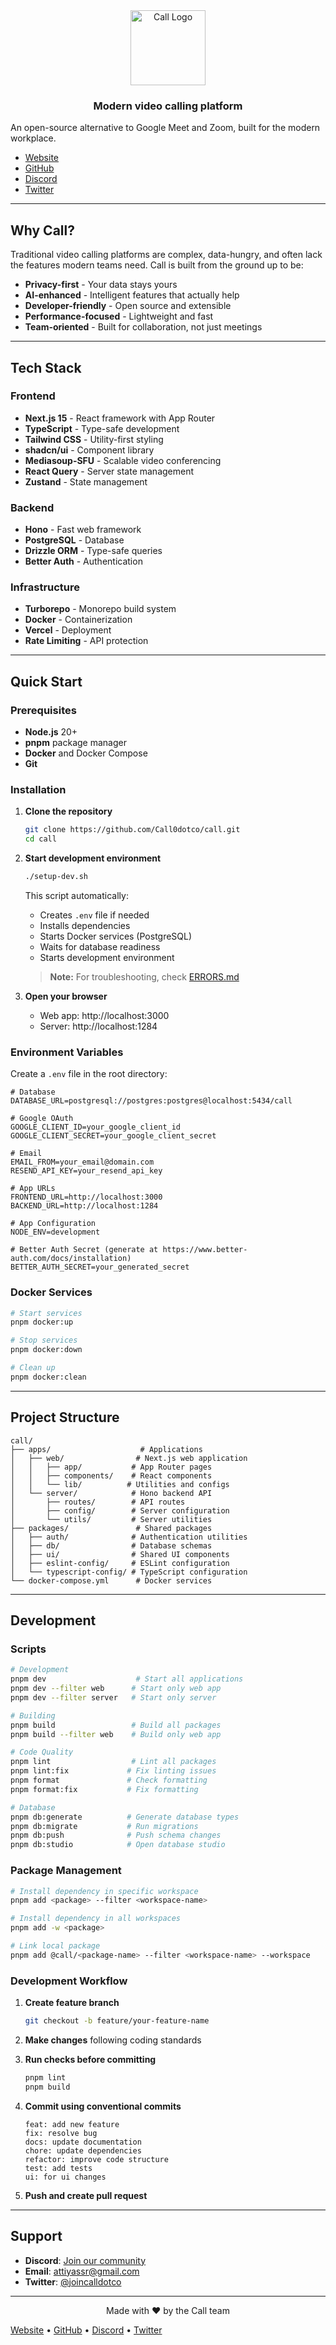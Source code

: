 

<div align="center">
  <img src="apps/web/public/logo.png" alt="Call Logo" width="120" height="120" />
  <h3>Modern video calling platform</h3>
</div>

An open-source alternative to Google Meet and Zoom, built for the modern workplace.

- [Website](https://joincall.co)
- [GitHub](https://github.com/joincalldotco/call)
- [Discord](https://discord.com/invite/bre4echNxB)
- [Twitter](https://x.com/joincalldotco)

---

## Why Call?

Traditional video calling platforms are complex, data-hungry, and often lack the features modern teams need. Call is built from the ground up to be:

- **Privacy-first** - Your data stays yours
- **AI-enhanced** - Intelligent features that actually help
- **Developer-friendly** - Open source and extensible
- **Performance-focused** - Lightweight and fast
- **Team-oriented** - Built for collaboration, not just meetings

---

## Tech Stack

### Frontend
- **Next.js 15** - React framework with App Router
- **TypeScript** - Type-safe development
- **Tailwind CSS** - Utility-first styling
- **shadcn/ui** - Component library
- **Mediasoup-SFU** - Scalable video conferencing
- **React Query** - Server state management
- **Zustand** - State management

### Backend
- **Hono** - Fast web framework
- **PostgreSQL** - Database
- **Drizzle ORM** - Type-safe queries
- **Better Auth** - Authentication

### Infrastructure
- **Turborepo** - Monorepo build system
- **Docker** - Containerization
- **Vercel** - Deployment
- **Rate Limiting** - API protection

---

## Quick Start

### Prerequisites
- **Node.js** 20+
- **pnpm** package manager
- **Docker** and Docker Compose
- **Git**

### Installation

1. **Clone the repository**
   ```bash
   git clone https://github.com/Call0dotco/call.git
   cd call
   ```

2. **Start development environment**
   ```bash
   ./setup-dev.sh
   ```

   This script automatically:
   - Creates `.env` file if needed
   - Installs dependencies
   - Starts Docker services (PostgreSQL)
   - Waits for database readiness
   - Starts development environment

   > **Note:** For troubleshooting, check [ERRORS.md](ERRORS.md)

3. **Open your browser**
   - Web app: http://localhost:3000
   - Server: http://localhost:1284

### Environment Variables

Create a `.env` file in the root directory:

```env
# Database
DATABASE_URL=postgresql://postgres:postgres@localhost:5434/call

# Google OAuth
GOOGLE_CLIENT_ID=your_google_client_id
GOOGLE_CLIENT_SECRET=your_google_client_secret

# Email
EMAIL_FROM=your_email@domain.com
RESEND_API_KEY=your_resend_api_key

# App URLs
FRONTEND_URL=http://localhost:3000
BACKEND_URL=http://localhost:1284

# App Configuration
NODE_ENV=development

# Better Auth Secret (generate at https://www.better-auth.com/docs/installation)
BETTER_AUTH_SECRET=your_generated_secret
```

### Docker Services

```bash
# Start services
pnpm docker:up

# Stop services
pnpm docker:down

# Clean up
pnpm docker:clean
```

---

## Project Structure

```
call/
├── apps/                    # Applications
│   ├── web/                # Next.js web application
│   │   ├── app/           # App Router pages
│   │   ├── components/    # React components
│   │   └── lib/          # Utilities and configs
│   └── server/            # Hono backend API
│       ├── routes/        # API routes
│       ├── config/        # Server configuration
│       └── utils/         # Server utilities
├── packages/               # Shared packages
│   ├── auth/              # Authentication utilities
│   ├── db/                # Database schemas
│   ├── ui/                # Shared UI components
│   ├── eslint-config/     # ESLint configuration
│   └── typescript-config/ # TypeScript configuration
└── docker-compose.yml      # Docker services
```

---

## Development

### Scripts

```bash
# Development
pnpm dev                    # Start all applications
pnpm dev --filter web      # Start only web app
pnpm dev --filter server   # Start only server

# Building
pnpm build                 # Build all packages
pnpm build --filter web    # Build only web app

# Code Quality
pnpm lint                  # Lint all packages
pnpm lint:fix             # Fix linting issues
pnpm format               # Check formatting
pnpm format:fix           # Fix formatting

# Database
pnpm db:generate          # Generate database types
pnpm db:migrate           # Run migrations
pnpm db:push              # Push schema changes
pnpm db:studio            # Open database studio
```

### Package Management

```bash
# Install dependency in specific workspace
pnpm add <package> --filter <workspace-name>

# Install dependency in all workspaces
pnpm add -w <package>

# Link local package
pnpm add @call/<package-name> --filter <workspace-name> --workspace
```

### Development Workflow

1. **Create feature branch**
   ```bash
   git checkout -b feature/your-feature-name
   ```

2. **Make changes** following coding standards

3. **Run checks before committing**
   ```bash
   pnpm lint
   pnpm build
   ```

4. **Commit using conventional commits**
   ```
   feat: add new feature
   fix: resolve bug
   docs: update documentation
   chore: update dependencies
   refactor: improve code structure
   test: add tests
   ui: for ui changes
   ```

5. **Push and create pull request**

---

## Support

- **Discord**: [Join our community](https://discord.com/invite/bre4echNxB)
- **Email**: attiyassr@gmail.com
- **Twitter**: [@joincalldotco](https://x.com/joincalldotco)

---

<div align="center">
  Made with ❤️ by the Call team
</div>

[Website](https://joincall.co) • [GitHub](https://github.com/Call0dotco/call) • [Discord](https://discord.com/invite/bre4echNxB) • [Twitter](https://x.com/joincalldotco)
